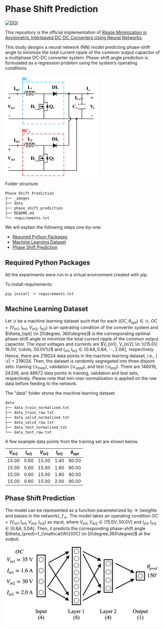# Phase Shift Prediction

[![DOI]()]()

This repository is the official implementation of [Ripple Minimization in Asymmetric Interleaved
DC-DC Converters Using Neural Networks](). 

This study designs a neural network (NN) model predicting phase-shift angle to minimize the total current ripple of the common output capacitor of a multiphase DC-DC converter system. Phase-shift angle prediction is formulated as a regression problem using the system’s operating conditions. 

<img src="_images/two_boost.png" alt="alt text" width="300"/>

Folder structure:

```console
Phase Shift Prediction
├── _images
├── data
├── phase_shift_prediction
├── README.md
└── requirements.txt
```

We will explain the following steps one-by-one:

* [Required Python Packages](#required-python-packages)
* [Machine Learning Dataset](#machine-learning-dataset)
* [Phase Shift Prediction](#phase-shift-prediction)


## Required Python Packages

All the experiments were run in a virtual environment created with pip.

To install requirements:

```console
pip install -r requirements.txt
```

## Machine Learning Dataset

Let $\mathcal{D}$ be a machine learning dataset such that for each $(OC,\theta_{opt}) \in \mathcal{D}$, $OC=(V_{in1},~I_{in1},~V_{in2},~I_{in2})$ is an operating condition of the converter system and $\theta_{opt} \in [0\degree, 360\degree]$ is the corresponding optimal phase-shift angle to minimize the total current ripple of the common output capacitor. The input voltages and currents are $V_{in1}, V_{in2} \in \\{15.0V, 16.0V, \cdots, 50.0V\\}$ and $I_{in1}, I_{in2} \in \{0.6A, 0.8A, \cdots, 2.0A\}$, respectively. Hence, there are 219024 data points in the machine learning dataset, i.e., $|\mathcal{D}|=219024$. Then, the dataset is randomly segregated into three disjoint sets: training ($\mathcal{D}_{train}$), validation ($\mathcal{D}_{valid}$), and test ($\mathcal{D}_{test}$). There are 146016, 24336, and 48672 data points in training, validation and test sets, respectively. Please note that min-max normalization is applied on the raw data before feeding to the network.

The "data" folder stores the machine learning dataset. 

```console
data
├── data_train_normalized.txt
├── data_train_raw.txt
├── data_valid_normalized.txt
├── data_valid_raw.txt
├── data_test_normalized.txt
└── data_test_raw.txt
```

A few example data points from the training set are shown below.

| $V_{in1}$ | $I_{in1}$ | $V_{in2}$ | $I_{in2}$ | $\theta_{opt}$|
| --- | --- | --- | --- | --- |
| 15.00 | 0.60 | 15.00 | 1.40 | 90.00 |
| 15.00 | 0.60 | 15.00 | 1.60 | 90.00 |
| 15.00 | 0.60 | 15.00 | 1.80 | 90.00 |
| 15.00 | 0.60 | 15.00 | 2.00 | 90.00 |


## Phase Shift Prediction

The model can be represented as a function parameterized by $\mathcal{W}$ (weights and biases in the network), $f_\mathcal{W}$. The model takes an operating condition $OC = (V_{in1},I_{in1},V_{in2},I_{in2})$ as input, where $V_{in1},V_{in2} \in [15.0V,50.0V]$ and $I_{in1},I_{in2} \in [0.6A,3.0A]$. Then, it predicts the corresponding phase-shift angle $\theta_{pred}=f_{\mathcal{W}}(OC) \in [0\degree,360\degree]$ at the output.

<img src="_images/framework.png" alt="alt text" width="500"/>




